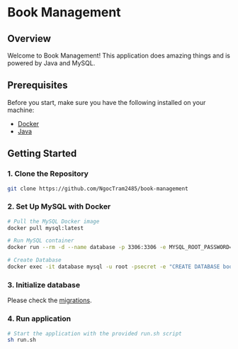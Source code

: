 # Book Management

## Overview

Welcome to Book Management! This application does amazing things and is powered by Java and MySQL.

## Prerequisites

Before you start, make sure you have the following installed on your machine:

- [Docker](https://docs.docker.com/get-docker/)
- [Java](https://www.oracle.com/java/technologies/downloads/)

## Getting Started

### 1. Clone the Repository

```bash
git clone https://github.com/NgocTram2485/book-management
```

### 2. Set Up MySQL with Docker
```bash
# Pull the MySQL Docker image
docker pull mysql:latest

# Run MySQL container
docker run --rm -d --name database -p 3306:3306 -e MYSQL_ROOT_PASSWORD=secret mysql:8.0.31 || true

# Create Database
docker exec -it database mysql -u root -psecret -e "CREATE DATABASE book_management;" || true
```

### 3. Initialize database
Please check the [migrations](MIGRATIONS.md).


### 4. Run application
```bash
# Start the application with the provided run.sh script
sh run.sh
```